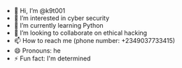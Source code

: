 - 👋 Hi, I’m @k9t001 
- 👀 I’m interested in cyber security 
- 🌱 I’m currently learning Python
- 💞️ I’m looking to collaborate on ethical hacking 
- 📫 How to reach me (phone number: +2349037733415)
- 😄 Pronouns: he
- ⚡ Fun fact: I'm determined 

<!---
k9t001/k9t001 is a ✨ special ✨ repository because its `README.md` (this file) appears on your GitHub profile.
You can click the Preview link to take a look at your changes.
--->
